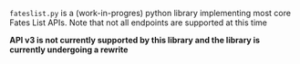 ``fateslist.py`` is a (work-in-progres) python library implementing most core Fates List APIs. Note that not all endpoints are supported at this time

**API v3 is not currently supported by this library and the library is currently undergoing a rewrite**